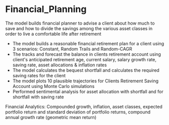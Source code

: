 # Financial_Planning
The model builds financial planner to advise a client about how much to save and how to divide the savings among the various asset classes in order to live a comfortable life after retirement
* The model builds a reasonable financial retirement plan for a client using 3 scenarios: Constant, Random Trails and Random-CAGR
* The tracks and forecast the balance in clients retirement account using client's anticipated retirement age, current salary, salary growth rate, saving rate, asset allocations & inflation rates
* The model calculates the bequest shortfall and calculates the required saving rates for the client
* The model plots 10 plausible trajectories for Clients Retirement Saving Account using Monte Carlo simulations
* Performed sentimental analysis for asset allocation with shortfall and for shortfall with saving rate

Financial Analytics: Compounded growth, inflation, asset classes, expected portfolio return and standard deviation of portfolio returns, compound annual growth rate (geometric mean return)
